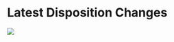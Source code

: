 # Latest Disposition Changes



![](https://lh5.googleusercontent.com/DI_unwkaAl6pdJ9R8k0SnANahHeb7HdyRY0O70_1NHFLa_LsVEBdd2BglmYU1ufjKmh4szj7rSsX9EfsHBe-EsnOxZWjtWL4BWhh4OK0b0StnFy4BOyBUu7uM6Mve3mb-cd7BHAB)

